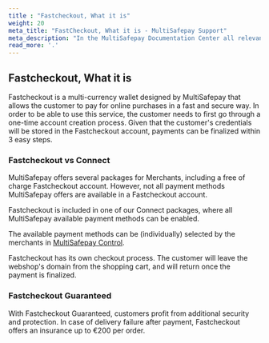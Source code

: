 ```yaml
---
title : "Fastcheckout, What it is"
weight: 20
meta_title: "FastCheckout, What it is - MultiSafepay Support"
meta_description: "In the MultiSafepay Documentation Center all relevant information regarding our Plugins and API. As well as Support pages for Payment Method, Tools and General Questions. You can also find the contact details of our Support Team and Integration Team."
read_more: '.'
---
```

## Fastcheckout, What it is

Fastcheckout is a multi-currency wallet designed by MultiSafepay that allows the customer to pay for online purchases in a fast and secure way. In order to be able to use this service, the customer needs to first go through a one-time account creation process. Given that the customer's credentials will be stored in the Fastcheckout account, payments can be finalized within 3 easy steps.

### Fastcheckout vs Connect
MultiSafepay offers several packages for Merchants, including a free of charge Fastcheckout account. However, not all payment methods MultiSafepay offers are available in a Fastcheckout account.

Fastcheckout is included in one of our Connect packages, where all MultiSafepay available payment methods can be enabled. 

The available payment methods can be (individually) selected by the merchants in [MultiSafepay Control](https://merchant.multisafepay.com/).

Fastcheckout has its own checkout process. The customer will leave the webshop's domain from the shopping cart, and will return once the payment is finalized.

### Fastcheckout Guaranteed
With Fastcheckout Guaranteed, customers profit from additional security and protection. In case of delivery failure after payment, Fastcheckout offers an insurance up to €200 per order.
